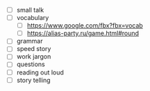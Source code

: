 - [ ] small talk
- [ ] vocabulary
	- [ ] https://www.google.com/fbx?fbx=vocab
	- [ ] https://alias-party.ru/game.html#round
- [ ] grammar
- [ ] speed story
- [ ] work jargon
- [ ] questions
- [ ] reading out loud
- [ ] story telling
